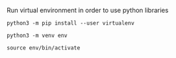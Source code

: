 Run virtual environment in order to use python libraries

`python3 -m pip install --user virtualenv`

`python3 -m venv env`

`source env/bin/activate`